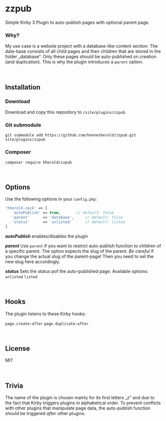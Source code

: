 # zzpub

Simple Kirby 3 Plugin to auto-publish pages with optional parent page.

### Why?

My use case is a website project with a database-like content section. The data-base consists of all child pages and their children that are stored in the folder „database“. Only these pages should be auto-published on creation (and duplication). This is why the plugin introduces a `parent` option.

<br>

## Installation

### Download

Download and copy this repository to `/site/plugins/zzpub`.

### Git submodule

```
git submodule add https://github.com/hannesherold/zzpub.git site/plugins/zzpub
```

### Composer

```
composer require hherold/zzpub
```

<br>

## Options

Use the following options in your `config.php`:


```php
'hherold.zack' => [
   'autoPublish' => true,		// default: false
   'parent'      => 'database',		// default: false
   'status'      => 'unlisted'		// default: listed
]
```

___autoPublish___
enables/disables the plugin

___parent___
Use `parent` if you want to restrict auto-publish function to children of a specific parent. The option expects the slug of the parent.
_Be careful_ if you change the actual slug of the parent-page! Then you need to set the new slug here accordingly.

___status___
Sets the status pof the auto-published page. Available options:
`unlisted`
`listed`

<br>

## Hooks

The plugin listens to these Kirby hooks:

`page.create:after`
`page.duplicate:after`

<br>

## License

MIT

<br>

## Trivia

The name of the plugin is chosen mainly for its first letters „z“ and due to the fact that Kirby triggers plugins in alphabetical order. To prevent conflicts with other plugins that manipulate page data, the auto-publish function should be triggered *after* other plugins.
